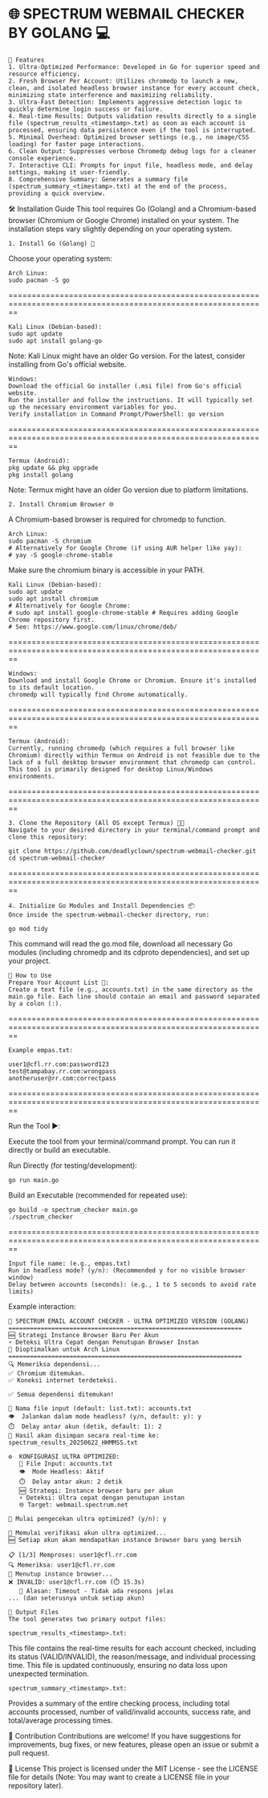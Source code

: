 🌐 SPECTRUM WEBMAIL CHECKER BY GOLANG 💻
==============================================================================================================

	🚀 Features
	1. Ultra-Optimized Performance: Developed in Go for superior speed and resource efficiency.
	2. Fresh Browser Per Account: Utilizes chromedp to launch a new, clean, and isolated headless browser instance for every account check, minimizing state interference and maximizing reliability.
	3. Ultra-Fast Detection: Implements aggressive detection logic to quickly determine login success or failure.
	4. Real-time Results: Outputs validation results directly to a single file (spectrum_results_<timestamp>.txt) as soon as each account is processed, ensuring data persistence even if the tool is interrupted.
	5. Minimal Overhead: Optimized browser settings (e.g., no image/CSS loading) for faster page interactions.
	6. Clean Output: Suppresses verbose Chromedp debug logs for a cleaner console experience.
	7. Interactive CLI: Prompts for input file, headless mode, and delay settings, making it user-friendly.
	8. Comprehensive Summary: Generates a summary file (spectrum_summary_<timestamp>.txt) at the end of the process, providing a quick overview.


🛠️ Installation Guide
This tool requires Go (Golang) and a Chromium-based browser (Chromium or Google Chrome) installed on your system.
The installation steps vary slightly depending on your operating system.


	1. Install Go (Golang) 🎯
Choose your operating system:

	Arch Linux:
	sudo pacman -S go

==============================================================================================================

	Kali Linux (Debian-based):
	sudo apt update
	sudo apt install golang-go

Note: Kali Linux might have an older Go version. For the latest, consider installing from Go's official website.

	Windows:
	Download the official Go installer (.msi file) from Go's official website.
	Run the installer and follow the instructions. It will typically set up the necessary environment variables for you.
	Verify installation in Command Prompt/PowerShell: go version

==============================================================================================================

	Termux (Android):
	pkg update && pkg upgrade
	pkg install golang

Note: Termux might have an older Go version due to platform limitations.

	2. Install Chromium Browser 🌐
A Chromium-based browser is required for chromedp to function.

	Arch Linux:
	sudo pacman -S chromium
	# Alternatively for Google Chrome (if using AUR helper like yay):
	# yay -S google-chrome-stable

Make sure the chromium binary is accessible in your PATH.

	Kali Linux (Debian-based):
	sudo apt update
	sudo apt install chromium
	# Alternatively for Google Chrome:
	# sudo apt install google-chrome-stable # Requires adding Google Chrome repository first.
	# See: https://www.google.com/linux/chrome/deb/

==============================================================================================================

	Windows:
	Download and install Google Chrome or Chromium. Ensure it's installed to its default location.
	chromedp will typically find Chrome automatically.

==============================================================================================================

	Termux (Android):
	Currently, running chromedp (which requires a full browser like Chromium) directly within Termux on Android is not feasible due to the lack of a full desktop browser environment that chromedp can control.
	This tool is primarily designed for desktop Linux/Windows environments.

==============================================================================================================

	3. Clone the Repository (All OS except Termux) 🧑‍💻
	Navigate to your desired directory in your terminal/command prompt and clone this repository:

	git clone https://github.com/deadlyclown/spectrum-webmail-checker.git
	cd spectrum-webmail-checker

==============================================================================================================

	4. Initialize Go Modules and Install Dependencies 📦
	Once inside the spectrum-webmail-checker directory, run:

	go mod tidy

This command will read the go.mod file, download all necessary Go modules (including chromedp and its cdproto dependencies), and set up your project.

	🚀 How to Use
	Prepare Your Account List 📝:		
	Create a text file (e.g., accounts.txt) in the same directory as the main.go file. Each line should contain an email and password separated by a colon (:).
 
==============================================================================================================

	Example empas.txt:

	user1@cfl.rr.com:password123
	test@tampabay.rr.com:wrongpass
	anotheruser@rr.com:correctpass

 ==============================================================================================================

Run the Tool ▶️:

Execute the tool from your terminal/command prompt. You can run it directly or build an executable.

Run Directly (for testing/development):

	go run main.go

Build an Executable (recommended for repeated use):

	go build -o spectrum_checker main.go
	./spectrum_checker
 
==============================================================================================================

	Input file name: (e.g., empas.txt)
	Run in headless mode? (y/n): (Recommended y for no visible browser window)
	Delay between accounts (seconds): (e.g., 1 to 5 seconds to avoid rate limits)

Example interaction:

	🚀 SPECTRUM EMAIL ACCOUNT CHECKER - ULTRA OPTIMIZED VERSION (GOLANG)
	=================================================================
	🆕 Strategi Instance Browser Baru Per Akun
	⚡ Deteksi Ultra Cepat dengan Penutupan Browser Instan
	🐧 Dioptimalkan untuk Arch Linux
	=================================================================
	🔍 Memeriksa dependensi...
	✅ Chromium ditemukan.
	✅ Koneksi internet terdeteksi.

	✅ Semua dependensi ditemukan!

	📁 Nama file input (default: list.txt): accounts.txt
	👁️  Jalankan dalam mode headless? (y/n, default: y): y
	⏱️  Delay antar akun (detik, default: 1): 2
	📝 Hasil akan disimpan secara real-time ke: spectrum_results_20250622_HHMMSS.txt

	⚙️  KONFIGURASI ULTRA OPTIMIZED:
	   📁 File Input: accounts.txt
	   👁️  Mode Headless: Aktif
	   ⏱️  Delay antar akun: 2 detik
	   🆕 Strategi: Instance browser baru per akun
	   ⚡ Deteksi: Ultra cepat dengan penutupan instan
	   🌐 Target: webmail.spectrum.net

	🚀 Mulai pengecekan ultra optimized? (y/n): y

	🚀 Memulai verifikasi akun ultra optimized...
	🆕 Setiap akun akan mendapatkan instance browser baru yang bersih

	📋 [1/3] Memproses: user1@cfl.rr.com
	🔍 Memeriksa: user1@cfl.rr.com
	🔐 Menutup instance browser...
	❌ INVALID: user1@cfl.rr.com (⏱️ 15.3s)
	   🚫 Alasan: Timeout - Tidak ada respons jelas
	... (dan seterusnya untuk setiap akun)

	📄 Output Files
	The tool generates two primary output files:

	spectrum_results_<timestamp>.txt:

This file contains the real-time results for each account checked, including its status (VALID/INVALID), the reason/message, and individual processing time. This file is updated continuously, ensuring no data loss upon unexpected termination.

	spectrum_summary_<timestamp>.txt:

Provides a summary of the entire checking process, including total accounts processed, number of valid/invalid accounts, success rate, and total/average processing times.

🤝 Contribution
Contributions are welcome! If you have suggestions for improvements, bug fixes, or new features, please open an issue or submit a pull request.


📄 License
This project is licensed under the MIT License - see the LICENSE file for details (Note: You may want to create a LICENSE file in your repository later).
